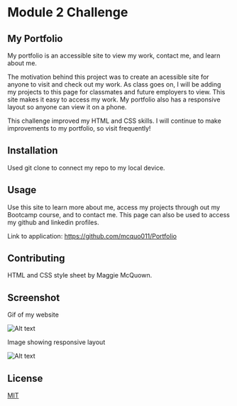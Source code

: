 # Module 2 Challenge

## My Portfolio

My portfolio is an accessible site to view my work, contact me, and learn about me.

The motivation behind this project was to create an acessible site for anyone to visit and check out my work. As class goes on, I will be adding my projects to this page for classmates and future employers to view. This site makes it easy to access my work. My portfolio also has a responsive layout so anyone can view it on a phone. 

This challenge improved my HTML and CSS skills. I will continue to make improvements to my portfolio, so visit frequently! 

## Installation

Used git clone to connect my repo to my local device. 

## Usage

Use this site to learn more about me, access my projects through out my Bootcamp course, and to contact me. This page can also be used to access my github and linkedin profiles.

Link to application: https://github.com/mcquo011/Portfolio

## Contributing

HTML and CSS style sheet by Maggie McQuown. 

## Screenshot

Gif of my website

![Alt text](/MyWork/images/My%20Portfolio.gif "Screenshot of App")

Image showing responsive layout

![Alt text](/MyWork/images/responsive.png "Screenshot of App")

## License

[MIT](https://choosealicense.com/licenses/mit/)